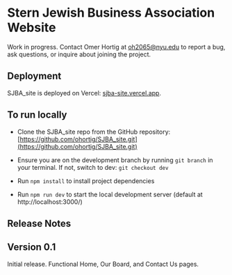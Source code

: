 # Stern Jewish Business Association Website

Work in progress. Contact Omer Hortig at [oh2065@nyu.edu](mailto:oh2065@nyu.edu) to report a bug, ask questions, or inquire about joining the project.

## Deployment
SJBA_site is deployed on Vercel: [sjba-site.vercel.app](https://sjba-site.vercel.app).

## To run locally

* Clone the SJBA_site repo from the GitHub repository: [https://github.com/ohortig/SJBA_site.git](https://github.com/ohortig/SJBA_site.git)

* Ensure you are on the development branch by running `git branch` in your terminal. If not, switch to dev: `git checkout dev`

* Run `npm install` to install project dependencies

* Run `npm run dev` to start the local development server (default at http://localhost:3000/)

## Release Notes

## Version 0.1
Initial release. Functional Home, Our Board, and Contact Us pages.
